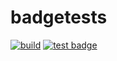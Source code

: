 # badgetests

[![build](https://img.shields.io/badge/build-passing-brightgreen)]()
[![test badge](https://img.shields.io/endpoint?url=https://raw.githubusercontent.com/chuckorde/badgetests/master/badge.json)](https://veracode.com)
